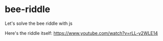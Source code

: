 # bee-riddle
Let's solve the bee riddle with js

Here's the riddle itself: https://www.youtube.com/watch?v=rLL-y2WLE14
